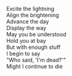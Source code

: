 Excite the lightning\
Align the brightening\
Advance the day\
Display the way\
May you be understood\
Hold you at bay\
But with enough stuff\
I begin to say\
"Who said, 'I'm dead?'"\
Might I continue to die